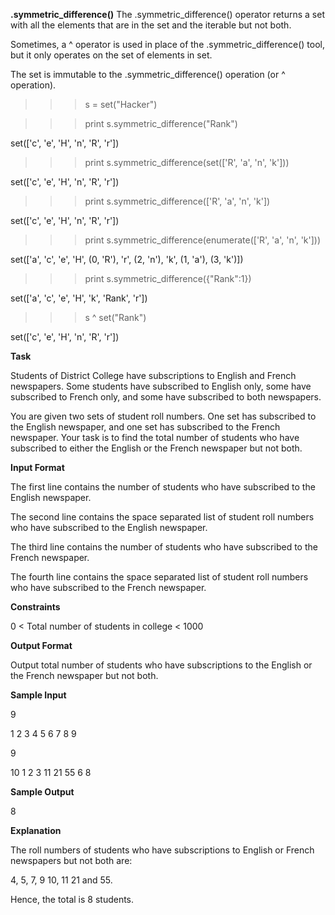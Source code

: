 **.symmetric_difference()**
The .symmetric_difference() operator returns a set with all the elements that are in the set and the iterable but not both.

Sometimes, a ^ operator is used in place of the .symmetric_difference() tool, but it only operates on the set of elements in set.

The set is immutable to the .symmetric_difference() operation (or ^ operation).

>>> s = set("Hacker")

>>> print s.symmetric_difference("Rank")

set(['c', 'e', 'H', 'n', 'R', 'r'])

>>> print s.symmetric_difference(set(['R', 'a', 'n', 'k']))

set(['c', 'e', 'H', 'n', 'R', 'r'])

>>> print s.symmetric_difference(['R', 'a', 'n', 'k'])

set(['c', 'e', 'H', 'n', 'R', 'r'])

>>> print s.symmetric_difference(enumerate(['R', 'a', 'n', 'k']))

set(['a', 'c', 'e', 'H', (0, 'R'), 'r', (2, 'n'), 'k', (1, 'a'), (3, 'k')])

>>> print s.symmetric_difference({"Rank":1})

set(['a', 'c', 'e', 'H', 'k', 'Rank', 'r'])

>>> s ^ set("Rank")

set(['c', 'e', 'H', 'n', 'R', 'r'])

**Task**

Students of District College have subscriptions to English and French newspapers. Some students have subscribed to English only, some have subscribed to French only, and some have subscribed to both newspapers.

You are given two sets of student roll numbers. One set has subscribed to the English newspaper, and one set has subscribed to the French newspaper. Your task is to find the total number of students who have subscribed to either the English or the French newspaper but not both.

**Input Format**

The first line contains the number of students who have subscribed to the English newspaper.

The second line contains the space separated list of student roll numbers who have subscribed to the English newspaper.

The third line contains the number of students who have subscribed to the French newspaper.

The fourth line contains the space separated list of student roll numbers who have subscribed to the French newspaper.

**Constraints**

0 < Total number of students in college < 1000

**Output Format**

Output total number of students who have subscriptions to the English or the French newspaper but not both.

**Sample Input**

9

1 2 3 4 5 6 7 8 9

9

10 1 2 3 11 21 55 6 8

**Sample Output**

8

**Explanation**

The roll numbers of students who have subscriptions to English or French newspapers but not both are:

4, 5, 7, 9 10, 11 21 and 55.

Hence, the total is 8 students.